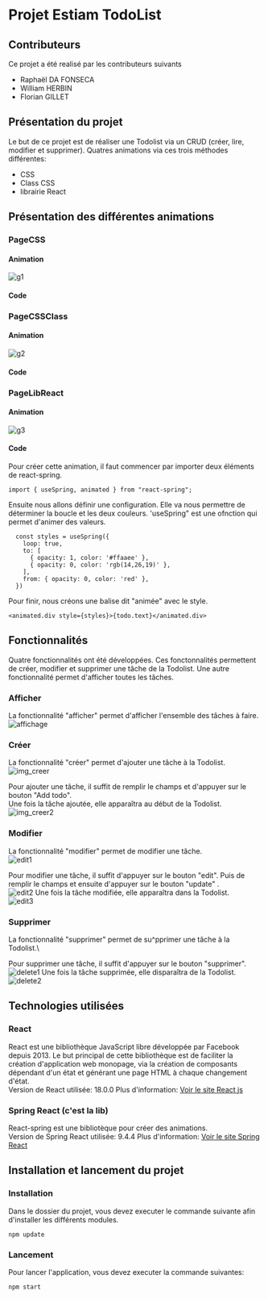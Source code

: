 # Projet Estiam TodoList

## Contributeurs
Ce projet a été realisé par les contributeurs suivants 
- Raphaël DA FONSECA 
- William HERBIN 
- Florian GILLET 

## Présentation du projet
Le but de ce projet est de réaliser une Todolist via un CRUD (créer, lire, modifier et supprimer). Quatres animations via ces trois méthodes différentes:
- CSS
- Class CSS
- librairie React

## Présentation des différentes animations
### PageCSS
#### Animation
<img src="imgDoc\g1.gif" alt="g1"/>

#### Code
### PageCSSClass
#### Animation
<img src="imgDoc\g2.gif" alt="g2"/>

#### Code
### PageLibReact
#### Animation
<img src="imgDoc\g3.gif" alt="g3"/>

#### Code

Pour créer cette animation, il faut commencer par importer deux éléments de react-spring.
```
import { useSpring, animated } from "react-spring";
``` 

Ensuite nous allons définir une configuration. Elle va nous permettre de déterminer la boucle et les deux couleurs. 'useSpring" est une ofnction qui permet d'animer des valeurs.
``` 
  const styles = useSpring({
    loop: true,
    to: [
      { opacity: 1, color: '#ffaaee' },
      { opacity: 0, color: 'rgb(14,26,19)' },
    ],
    from: { opacity: 0, color: 'red' },
  })
``` 

Pour finir, nous créons une balise dit "animée" avec le style.
```
<animated.div style={styles}>{todo.text}</animated.div>
```
## Fonctionnalités
Quatre fonctionnalités ont été développées. Ces fonctonnalités permettent de créer, modifier et supprimer une tâche de la Todolist. Une autre fonctionnalité permet d'afficher toutes les tâches.
### Afficher
La fonctionnalité "afficher" permet d'afficher l'ensemble des tâches à faire.\
<img src="imgDoc\affichage1.PNG" alt="affichage"/>

### Créer
La fonctionnalité "créer" permet d'ajouter une tâche à la Todolist.\
<img src="imgDoc\addTODO.PNG" alt="img_creer"/>

Pour ajouter une tâche, il suffit de remplir le champs et d'appuyer sur le bouton "Add todo".\
Une fois la tâche ajoutée, elle apparaîtra au début de la Todolist.\
<img src="imgDoc\addTODO2.PNG" alt="img_creer2"/>

### Modifier
La fonctionnalité "modifier" permet de modifier une tâche.\
<img src="imgDoc\edit1.PNG" alt="edit1"/>

Pour modifier une tâche, il suffit d'appuyer sur le bouton "edit". Puis de remplir le champs et ensuite d'appuyer sur le bouton "update" .\
<img src="imgDoc\edit2.PNG" alt="edit2"/>
Une fois la tâche modifiée, elle apparaîtra dans la Todolist.\
<img src="imgDoc\edit3.PNG" alt="edit3"/>

### Supprimer

La fonctionnalité "supprimer" permet de su^pprimer une tâche à la Todolist.\

Pour supprimer une tâche, il suffit d'appuyer sur le bouton "supprimer".\
<img src="imgDoc\delete1.png" alt="delete1"/>
Une fois la tâche supprimée, elle disparaîtra de la Todolist.\
<img src="imgDoc\delete2.png" alt="delete2"/>

## Technologies utilisées
### React

React est une bibliothèque JavaScript libre développée par Facebook depuis 2013. Le but principal de cette bibliothèque est de faciliter la création d'application web monopage, via la création de composants dépendant d'un état et générant une page HTML à chaque changement d'état.\
Version de React utilisée: 18.0.0
Plus d'information: [Voir le site React js](https://fr.reactjs.org/)
### Spring React (c'est la lib)

React-spring est une bibliotèque pour créer des animations.\
Version de Spring React utilisée: 9.4.4
Plus d'information: [Voir le site Spring React](https://react-spring.io/)


## Installation et lancement du projet
### Installation
Dans le dossier du projet, vous devez executer le commande suivante afin d'installer les différents modules.
```
npm update
```
### Lancement
Pour lancer l'application, vous devez executer la commande suivantes:
```
npm start
```
